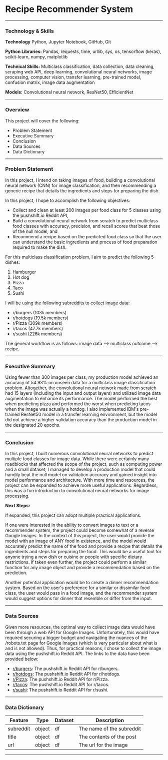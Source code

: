 # Recipe Recommender System

---

### Technology & Skills

**Technology** Python, Jupyter Notebook, GitHub, Git

**Python Libraries:** Pandas, requests, time, urllib, sys, os, tensorflow (keras), scikit-learn, numpy, matplotlib

**Technical Skills:** Multiclass classification, data collection, data cleaning, scraping web API, deep learning, convolutional neural networks, image processing, computer vision, transfer learning, pre-trained model, confusion matrix, image data augmentation

**Models:** Convolutional neural network, ResNet50, EfficientNet

---

### Overview

This project will cover the following:
- Problem Statement
- Executive Summary
- Conclusion
- Data Sources
- Data Dictionary

---

### Problem Statement

In this project, I intend on taking images of food, building a convolutional neural network (CNN) for image classification, and then recommending a generic recipe that details the ingredients and steps for preparing the dish.

In this project, I hope to accomplish the following objectives:
- Collect and clean at least 200 images per food class for 5 classes using the pushshift.io Reddit API,
- Build a convolutional neural network from scratch to predict multiclass food classes with accuracy, precision, and recall scores that beat those of the null model, and
- Recommend a recipe based on the predicted food class so that the user can understand the basic ingredients and process of food preparation required to make the dish.

For this multiclass classification problem, I aim to predict the following 5 dishes:
1. Hamburger
2. Hot dog
3. Pizza
4. Taco
5. Sushi

I will be using the following subreddits to collect image data:
- r/burgers (103k members)
- r/hotdogs (19.5k members)
- r/Pizza (309k members)
- r/tacos (47.7k members)
- r/sushi (226k members)

The general workflow is as follows: image data --> multiclass outcome --> recipe.

---

### Executive Summary

Using fewer than 300 images per class, my production model achieved an accuracy of 54.93% on unseen data for a multiclass image classification problem. Altogether, the convolutional neural network made from scratch had 15 layers (including the input and output layers) and utilized image data augmentation to enhance its performance. The model performed the best when predicting pizza and performed the worst when predicting tacos when the image was actually a hotdog. I also implemented IBM's pre-trained ResNet50 model in a transfer learning environment, but the model did not achieve a higher validation accuracy than the production model in the designated 20 epochs.

---

### Conclusion

In this project, I built numerous convolutional neural networks to predict multiple food classes for image data. While there were certainly many roadblocks that affected the scope of the project, such as computing power and a small dataset, I managed to develop a production model that could handily beat the null model on validation accuracy and gained insight into model performance and architecture. With more time and resources, the project can be expanded to achieve more useful applications. Regardless, this was a fun introduction to convolutional neural networks for image processing.

**Next Steps:** 

If expanded, this project can adopt multiple practical applications.

If one were interested in the ability to convert images to text or a recommender system, the project could become somewhat of a reverse Google Images. In the context of this project, the user would provide the model with an image of ANY food in existence, and the model would accurately predict the name of the food and provide a recipe that details the ingredients and steps for preparing the food. This would be a useful tool for anyone trying a new dish or cuisine or people with specific dietary restrictions. If taken even further, the project could perform a similar function for any image object and provide a recommendation based on the prediction.

Another potential application would be to create a dinner recommendation system. Based on the user's preference for a similar or dissimilar food class, the user would pass in a food image, and the recommender system would suggest options for dinner that resemble or differ from the input.

---

### Data Sources

Given more resources, the optimal way to collect image data would have been through a web API for Google Images. Unfortunately, this would have required securing a bigger budget and navigating the nuances of the /robots.txt page for Google Images (which is very particular about what is and is not allowed). Thus, for practical reasons, I chose to collect the image data using the pushshift.io Reddit API. The links to the data have been provided below:
- [r/burgers](https://api.pushshift.io/reddit/search/submission?subreddit=burgers): The pushshift.io Reddit API for r/burgers.
- [r/hotdogs](https://api.pushshift.io/reddit/search/submission?subreddit=hotdogs): The pushshift.io Reddit API for r/hotdogs.
- [r/Pizza](https://api.pushshift.io/reddit/search/submission?subreddit=Pizza): The pushshift.io Reddit API for r/Pizza.
- [r/tacos](https://api.pushshift.io/reddit/search/submission?subreddit=tacos): The pushshift.io Reddit API for r/tacos.
- [r/sushi](https://api.pushshift.io/reddit/search/submission?subreddit=sushi): The pushshift.io Reddit API for r/sushi.

---

### Data Dictionary

|Feature|Type|Dataset|Description|
|---|---|---|---|
|subreddit|object|df|The name of the subreddit|
|title|object|df|The contents of the post|
|url|object|df|The url for the image|

---
